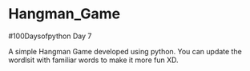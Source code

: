# Hangman_Game
#100Daysofpython Day 7


A simple Hangman Game developed using python.
You can update the wordlsit with familiar words to make it more fun XD.

